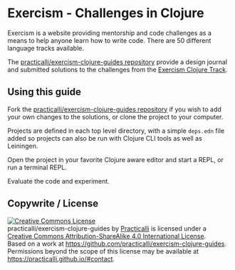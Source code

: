 # Exercism - Challenges in Clojure

Exercism is a website providing mentorship and code challenges as a means to help anyone learn how to write code.  There are 50 different language tracks available.

The [practicalli/exercism-clojure-guides repository](https://github.com/practicalli/exercism-clojure-guides) provide a design journal and submitted solutions to the challenges from the [Exercism Clojure Track](https://exercism.io/my/tracks/clojure).

## Using this guide
Fork the [practicalli/exercism-clojure-guides repository](https://github.com/practicalli/exercism-clojure-guides) if you wish to add your own changes to the solutions, or clone the project to your computer.

Projects are defined in each top level directory, with a simple `deps.edn` file added so projects can also be run with Clojure CLI tools as well as Leiningen.

Open the project in your favorite Clojure aware editor and start a REPL, or run a terminal REPL.

Evaluate the code and experiment.

## Copywrite / License

<a rel="license" href="http://creativecommons.org/licenses/by-sa/4.0/"><img alt="Creative Commons License" style="border-width:0" src="https://i.creativecommons.org/l/by-sa/4.0/88x31.png" /></a><br /><span xmlns:dct="http://purl.org/dc/terms/" property="dct:title">practicalli/exercism-clojure-guides</span> by <a xmlns:cc="http://creativecommons.org/ns#" href="https://practicalli.github.io/" property="cc:attributionName" rel="cc:attributionURL">Practicalli</a> is licensed under a <a rel="license" href="http://creativecommons.org/licenses/by-sa/4.0/">Creative Commons Attribution-ShareAlike 4.0 International License</a>.<br />Based on a work at <a xmlns:dct="http://purl.org/dc/terms/" href="https://github.com/practicalli/exercism-clojure-guides" rel="dct:source">https://github.com/practicalli/exercism-clojure-guides</a>.<br />Permissions beyond the scope of this license may be available at <a xmlns:cc="http://creativecommons.org/ns#" href="https://practicalli.github.io/#contact" rel="cc:morePermissions">https://practicalli.github.io/#contact</a>.
